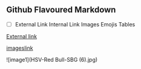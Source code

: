 ## Github Flavoured Markdown

- [ ] External Link 
Internal Link
Images
Emojis
Tables

[External link](https://help.github.com/en)

[imageslink](#Images)

![image1](HSV-Red Bull-SBG (6).jpg)
